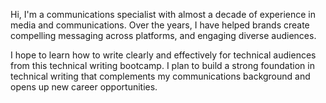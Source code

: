 Hi, I'm a communications specialist with almost a decade of experience in media and communications. Over the years, I have helped brands create compelling messaging across platforms, and engaging diverse audiences. 

I hope to learn how to  write clearly and effectively for technical audiences from this technical writing bootcamp. I plan to build a strong foundation in technical writing that complements my communications background and opens up new career opportunities.
